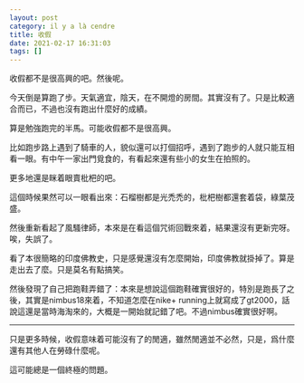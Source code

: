 ```yaml
---
layout: post
category: il y a là cendre
title: 收假
date: 2021-02-17 16:31:03
tags: []
---
```


收假都不是很高興的吧。然後呢。

今天倒是算跑了步。天氣適宜，陰天，在不開燈的房間。其實沒有了。只是比較適合而已，不過也沒有跑出什麼好的成績。

算是勉強跑完的半馬。可能收假都不是很高興。

比如跑步路上遇到了騎車的人，貌似還可以打個招呼，遇到了跑步的人就只能互相看一眼。有中午一家出門覓食的，有看起來還有些小的女生在拍照的。

更多地還是眯着眼賣枇杷的吧。

這個時候果然可以一眼看出來：石榴樹都是光禿禿的，枇杷樹都還套着袋，綠葉茂盛。

然後重新看起了風騷律師，本來是在看這個咒術回戰來着，結果還沒有更新完呀。唉，失誤了。

看了本很簡略的印度佛教史，只是感覺還沒有怎麼開始，印度佛教就掛掉了。算是走出去了麼。只是莫名有點搞笑。

然後發現了自己把跑鞋弄錯了：本來是想說這個跑鞋確實很好的，特別是跑長了之後，其實是nimbus18來着，不知道怎麼在nike+ running上就寫成了gt2000，話說這還是當時海淘來的，大概是一開始就記錯了吧。不過nimbus確實很好啊。

------

只是更多時候，收假意味着可能沒有了的閒適，雖然閒適並不必然，只是，爲什麼還有其他人在勞碌什麼呢。

這可能總是一個終極的問題。



